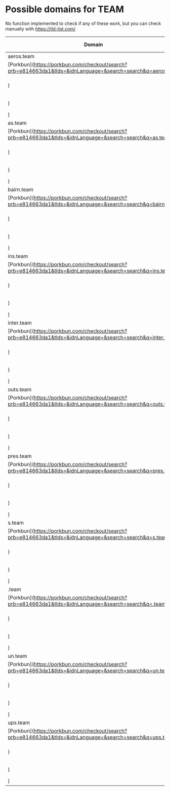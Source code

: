 # Possible domains for TEAM

No function implemented to check if any of these work, but you can check manually with https://tld-list.com/

| Domain | Porkbun | NameCheap | Google Domains |
|---|---|---|---|
| aeros.team | [Porkbun](https://porkbun.com/checkout/search?prb=e814663da1&tlds=&idnLanguage=&search=search&q=aeros.team) | [Namecheap](https://www.namecheap.com/domains/registration/results/?domain=aeros.team) | [Google](https://domains.google.com/registrar/search?searchTerm=aeros.team) |
| as.team | [Porkbun](https://porkbun.com/checkout/search?prb=e814663da1&tlds=&idnLanguage=&search=search&q=as.team) | [Namecheap](https://www.namecheap.com/domains/registration/results/?domain=as.team) | [Google](https://domains.google.com/registrar/search?searchTerm=as.team) |
| bairn.team | [Porkbun](https://porkbun.com/checkout/search?prb=e814663da1&tlds=&idnLanguage=&search=search&q=bairn.team) | [Namecheap](https://www.namecheap.com/domains/registration/results/?domain=bairn.team) | [Google](https://domains.google.com/registrar/search?searchTerm=bairn.team) |
| ins.team | [Porkbun](https://porkbun.com/checkout/search?prb=e814663da1&tlds=&idnLanguage=&search=search&q=ins.team) | [Namecheap](https://www.namecheap.com/domains/registration/results/?domain=ins.team) | [Google](https://domains.google.com/registrar/search?searchTerm=ins.team) |
| inter.team | [Porkbun](https://porkbun.com/checkout/search?prb=e814663da1&tlds=&idnLanguage=&search=search&q=inter.team) | [Namecheap](https://www.namecheap.com/domains/registration/results/?domain=inter.team) | [Google](https://domains.google.com/registrar/search?searchTerm=inter.team) |
| outs.team | [Porkbun](https://porkbun.com/checkout/search?prb=e814663da1&tlds=&idnLanguage=&search=search&q=outs.team) | [Namecheap](https://www.namecheap.com/domains/registration/results/?domain=outs.team) | [Google](https://domains.google.com/registrar/search?searchTerm=outs.team) |
| pres.team | [Porkbun](https://porkbun.com/checkout/search?prb=e814663da1&tlds=&idnLanguage=&search=search&q=pres.team) | [Namecheap](https://www.namecheap.com/domains/registration/results/?domain=pres.team) | [Google](https://domains.google.com/registrar/search?searchTerm=pres.team) |
| s.team | [Porkbun](https://porkbun.com/checkout/search?prb=e814663da1&tlds=&idnLanguage=&search=search&q=s.team) | [Namecheap](https://www.namecheap.com/domains/registration/results/?domain=s.team) | [Google](https://domains.google.com/registrar/search?searchTerm=s.team) |
| .team | [Porkbun](https://porkbun.com/checkout/search?prb=e814663da1&tlds=&idnLanguage=&search=search&q=.team) | [Namecheap](https://www.namecheap.com/domains/registration/results/?domain=.team) | [Google](https://domains.google.com/registrar/search?searchTerm=.team) |
| un.team | [Porkbun](https://porkbun.com/checkout/search?prb=e814663da1&tlds=&idnLanguage=&search=search&q=un.team) | [Namecheap](https://www.namecheap.com/domains/registration/results/?domain=un.team) | [Google](https://domains.google.com/registrar/search?searchTerm=un.team) |
| ups.team | [Porkbun](https://porkbun.com/checkout/search?prb=e814663da1&tlds=&idnLanguage=&search=search&q=ups.team) | [Namecheap](https://www.namecheap.com/domains/registration/results/?domain=ups.team) | [Google](https://domains.google.com/registrar/search?searchTerm=ups.team) |
